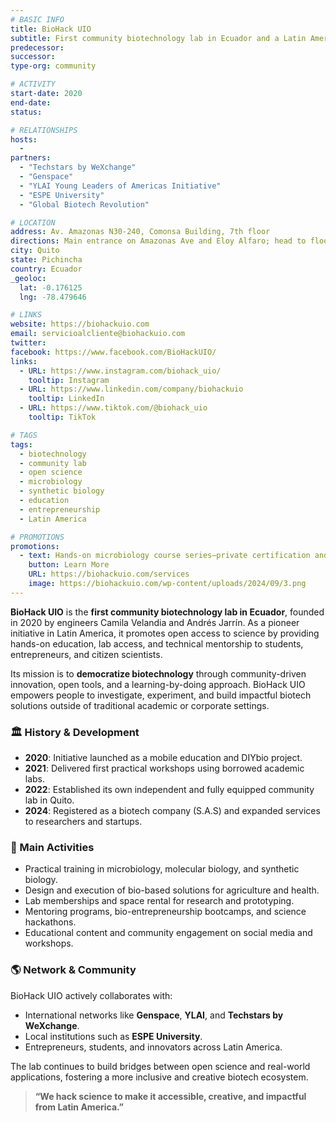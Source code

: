 ```yaml
---
# BASIC INFO
title: BioHack UIO
subtitle: First community biotechnology lab in Ecuador and a Latin American pioneer.
predecessor:
successor:
type-org: community

# ACTIVITY
start-date: 2020
end-date:
status:

# RELATIONSHIPS
hosts:
  - 
partners:
  - "Techstars by WeXchange"
  - "Genspace"
  - "YLAI Young Leaders of Americas Initiative"
  - "ESPE University"
  - "Global Biotech Revolution"

# LOCATION
address: Av. Amazonas N30-240, Comonsa Building, 7th floor
directions: Main entrance on Amazonas Ave and Eloy Alfaro; head to floor 7.
city: Quito
state: Pichincha
country: Ecuador
_geoloc:
  lat: -0.176125
  lng: -78.479646

# LINKS
website: https://biohackuio.com
email: servicioalcliente@biohackuio.com
twitter: 
facebook: https://www.facebook.com/BioHackUIO/
links:
  - URL: https://www.instagram.com/biohack_uio/
    tooltip: Instagram
  - URL: https://www.linkedin.com/company/biohackuio
    tooltip: LinkedIn
  - URL: https://www.tiktok.com/@biohack_uio
    tooltip: TikTok

# TAGS
tags:
  - biotechnology
  - community lab
  - open science
  - microbiology
  - synthetic biology
  - education
  - entrepreneurship
  - Latin America

# PROMOTIONS
promotions:
  - text: Hands-on microbiology course series—private certification and lab work.
    button: Learn More
    URL: https://biohackuio.com/services
    image: https://biohackuio.com/wp-content/uploads/2024/09/3.png
---
```


**BioHack UIO** is the **first community biotechnology lab in Ecuador**, founded in 2020 by engineers Camila Velandia and Andrés Jarrín. As a pioneer initiative in Latin America, it promotes open access to science by providing hands-on education, lab access, and technical mentorship to students, entrepreneurs, and citizen scientists.

Its mission is to **democratize biotechnology** through community-driven innovation, open tools, and a learning-by-doing approach. BioHack UIO empowers people to investigate, experiment, and build impactful biotech solutions outside of traditional academic or corporate settings.

### 🏛️ History & Development
- **2020**: Initiative launched as a mobile education and DIYbio project.
- **2021**: Delivered first practical workshops using borrowed academic labs.
- **2022**: Established its own independent and fully equipped community lab in Quito.
- **2024**: Registered as a biotech company (S.A.S) and expanded services to researchers and startups.

### 🔬 Main Activities
- Practical training in microbiology, molecular biology, and synthetic biology.
- Design and execution of bio-based solutions for agriculture and health.
- Lab memberships and space rental for research and prototyping.
- Mentoring programs, bio-entrepreneurship bootcamps, and science hackathons.
- Educational content and community engagement on social media and workshops.

### 🌎 Network & Community
BioHack UIO actively collaborates with:
- International networks like **Genspace**, **YLAI**, and **Techstars by WeXchange**.
- Local institutions such as **ESPE University**.
- Entrepreneurs, students, and innovators across Latin America.

The lab continues to build bridges between open science and real-world applications, fostering a more inclusive and creative biotech ecosystem.

> **“We hack science to make it accessible, creative, and impactful from Latin America.”**

